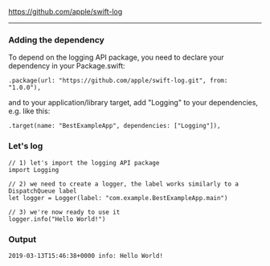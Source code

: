 https://github.com/apple/swift-log

---

### Adding the dependency

To depend on the logging API package, you need to declare your dependency in your Package.swift:

```
.package(url: "https://github.com/apple/swift-log.git", from: "1.0.0"),
```

and to your application/library target, add "Logging" to your dependencies, e.g. like this:

```
.target(name: "BestExampleApp", dependencies: ["Logging"]),
```

### Let's log

```
// 1) let's import the logging API package
import Logging

// 2) we need to create a logger, the label works similarly to a DispatchQueue label
let logger = Logger(label: "com.example.BestExampleApp.main")

// 3) we're now ready to use it
logger.info("Hello World!")
```

### Output

```
2019-03-13T15:46:38+0000 info: Hello World!
```
